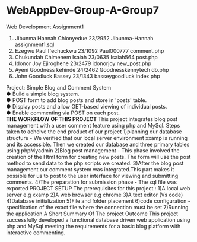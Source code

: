 # WebAppDev-Group-A-Group7  
Web Development Assignment1    
1. Jibunma Hannah Chionyedue    23/2952    Jibunma-Hannah      assignment1.sql
2. Ezegwu Paul Ifechuckwu       23/1092    Paul000777          comment.php    
3. Chukundah Chimenem Isaiah    23/0635    Isaiah564           post.php
4. Idonor Joy Ejiroghene        23/2479    idonorjoy           new_post.php
5. Ayeni Goodness kehinde       24/2462    Goodnesskennytech   db.php
6. John Goodluck Bassey         23/1343    basseygoodluck      index.php
  
Project: Simple Blog and Comment System   
●   Build a simple blog system.   
●   POST form to add blog posts and store in 'posts' table.   
●   Display posts and allow GET-based viewing of individual posts.   
●   Enable commenting via POST on each post.  
**THE WORKFLOW OF THIS PROJECT**
This project integrates blog post management with a user comment feature using php and MySql.
Steps taken to acheive the end product of our project
1)planning our database structure - We verified that our local server environment xxamp is running and its accessible. Then we created our database and three primary tables using  phpMyadmin
2)Blog post management - This phase involved the creation of the Html form for creating new posts. The form will use the post method to send data to the php scripts we created.
3)After the blog post management our comment system was integrated.This part makes it possible for us to post to the user interface for viewing and submitting comments.
4)The preparation for submission phase - The sql file was exported 
 PROJECT SETUP
 The prerequisites for this project :
 1)A local web server e.g xxamp
 2)A web browser e.g chrome
 3)A text editor (Vs code)
 4)Database initialization
 5)File and folder placement
 6)code configuration - specification of the exact file where the connection must be set
 7)Running the application 
 A Short Summary Of The project Outcome 
 This project successfully developed a functional database driven web application using php and MySql meeting the requirements for a basic blog platform with interactive commenting.

